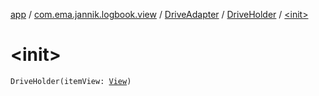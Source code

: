 [app](../../../index.md) / [com.ema.jannik.logbook.view](../../index.md) / [DriveAdapter](../index.md) / [DriveHolder](index.md) / [&lt;init&gt;](./-init-.md)

# &lt;init&gt;

`DriveHolder(itemView: `[`View`](https://developer.android.com/reference/android/view/View.html)`)`